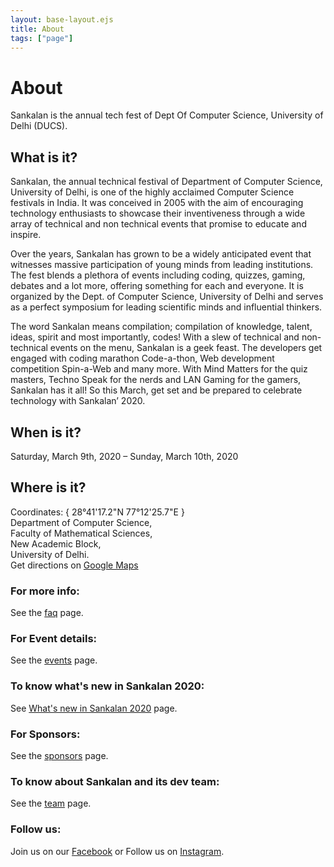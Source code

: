 ```yaml
---
layout: base-layout.ejs
title: About
tags: ["page"]
---
```


# About

Sankalan is the annual tech fest of Dept Of Computer Science, University of Delhi (DUCS).

## What is it?

Sankalan, the annual technical festival of Department of Computer Science, University of Delhi, is one of the highly acclaimed Computer Science festivals in India. It was conceived in 2005 with the aim of encouraging technology enthusiasts to showcase their inventiveness through a wide array of technical and non technical events that promise to educate and inspire.

Over the years, Sankalan has grown to be a widely anticipated event that witnesses massive participation of young minds from leading institutions. The fest blends a plethora of events including coding, quizzes, gaming, debates and a lot more, offering something for each and everyone. It is organized by the Dept. of Computer Science, University of Delhi and serves as a perfect symposium for leading scientific minds and influential thinkers.

The word Sankalan means compilation; compilation of knowledge, talent, ideas, spirit and most importantly, codes! With a slew of technical and non-technical events on the menu, Sankalan is a geek feast. The developers get engaged with coding marathon Code-a-thon, Web development competition Spin-a-Web and many more. With Mind Matters for the quiz masters, Techno Speak for the nerds and LAN Gaming for the gamers, Sankalan has it all! So this March, get set and be prepared to celebrate technology with Sankalan’ 2020.

## When is it?

Saturday, March 9th, 2020 – Sunday, March 10th, 2020

## Where is it?

Coordinates: { 28°41'17.2"N 77°12'25.7"E }  
Department of Computer Science,  
Faculty of Mathematical Sciences,  
New Academic Block,  
University of Delhi.  
Get directions on <a href="https://goo.gl/maps/vikER7ewLJwSJdg67" target="_blank">Google Maps</a>

### For more info:

See the [faq](/pages/faq) page.

### For Event details:

See the [events](/pages/events) page.

### To know what's new in Sankalan 2020:

See [What's new in Sankalan 2020](/pages/whats-new) page.

### For Sponsors:

See the [sponsors](/pages/sponsors) page.

### To know about Sankalan and its dev team:

See the [team](/pages/team) page.

### Follow us:

Join us on our <a href="https://facebook.com/DUCS.Sankalan" target="_blank" rel="noopener" data-id="about-FB">Facebook</a> or Follow us on <a href="https://www.instagram.com/sankalan.ducs/" target="_blank" rel="noopener" data-id="about-IG">Instagram</a>.
